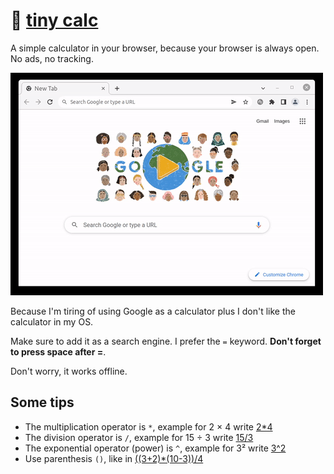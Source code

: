 # 🧮 [tiny calc](https://tinycalc.app)

A simple calculator in your browser, because your browser is always open. No ads, no tracking.

![Working demo](demo.gif)

Because I'm tiring of using Google as a calculator plus I don't like the
calculator in my OS.

Make sure to add it as a search engine. I prefer the `=` keyword.
**Don't forget to press space after =**.

Don't worry, it works offline.

## Some tips

* The multiplication operator is `*`, example for 2 × 4
write [2\*4](https://tinycalc.app/#2*4)
* The division operator is `/`, example for 15 ÷ 3
write [15/3](https://tinycalc.app/#15%2F3)
* The exponential operator (power) is `^`, example for 3²
write [3^2](https://tinycalc.app/#3^2)
* Use parenthesis `()`, like in [((3+2)*(10-3))/4](https://tinycalc.app/#%28%283%2B2%29*%2810-3%29%29%2F4)
